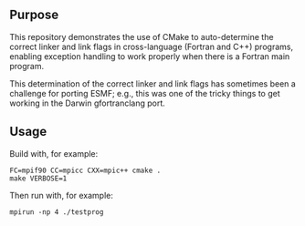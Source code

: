 ## Purpose
This repository demonstrates the use of CMake to auto-determine the correct linker and link flags in cross-language (Fortran and C++) programs, enabling exception handling to work properly when there is a Fortran main program.

This determination of the correct linker and link flags has sometimes been a challenge for porting ESMF; e.g., this was one of the tricky things to get working in the Darwin gfortranclang port.

## Usage
Build with, for example:
```
FC=mpif90 CC=mpicc CXX=mpic++ cmake .
make VERBOSE=1
```

Then run with, for example:
```
mpirun -np 4 ./testprog
```
